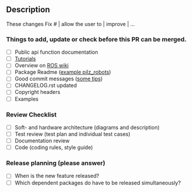 ## Description

These changes Fix # | allow the user to | improve | ...

### Things to add, update or check before this PR can be merged.

* [ ] Public api function documentation
* [ ] [Tutorials](https://wiki.ros.org/pilz_robots/Tutorials/)
* [ ] Overview on [ROS wiki](https://wiki.ros.org/pilz_robots)
* [ ] Package Readme ([example pilz_robots](https://github.com/PilzDE/pilz_robots/blob/melodic-devel/README.md))
* [ ] Good commit messages ([some tips](https://dev.to/jacobherrington/how-to-write-useful-commit-messages-my-commit-message-template-20n9
))
* [ ] CHANGELOG.rst updated
* [ ] Copyright headers
* [ ] Examples

### Review Checklist
* [ ] Soft- and hardware architecture (diagrams and description)
* [ ] Test review (test plan and individual test cases)
* [ ] Documentation review
* [ ] Code (coding rules, style guide)

### Release planning (please answer)
* [ ] When is the new feature released?
* [ ] Which dependent packages do have to be released simultaneously?
